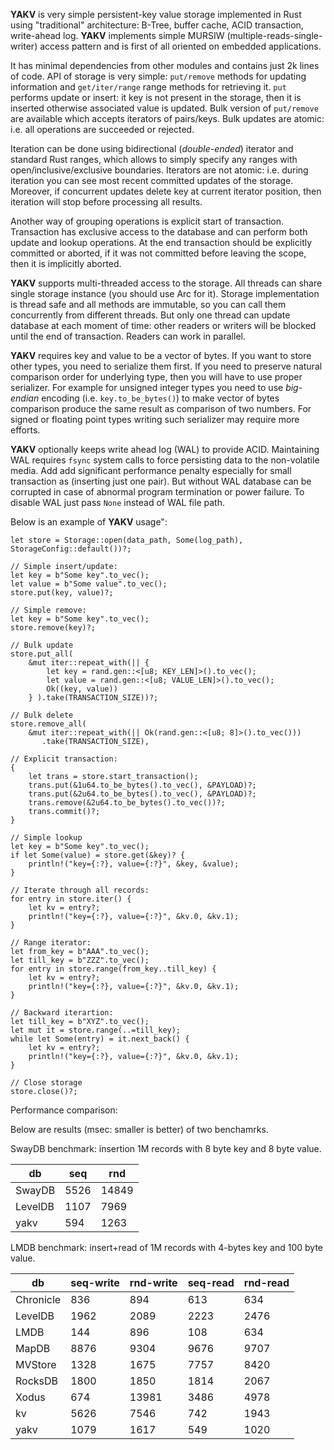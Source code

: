 **YAKV** is very simple persistent-key value storage implemented in Rust
using "traditional" architecture: B-Tree, buffer cache, ACID transaction, write-ahead log.
**YAKV** implements simple MURSIW (multiple-reads-single-writer) access pattern
and is first of all oriented on embedded applications.

It has minimal dependencies from other modules and contains just 2k lines of code.
API of storage is very simple: `put/remove` methods for updating information
and `get/iter/range` range methods for retrieving it.
`put` performs update or insert: it key is not present in the storage, then it is inserted
otherwise associated value is updated. Bulk version of `put/remove` are available which accepts iterators
of pairs/keys. Bulk updates are atomic: i.e. all operations are succeeded or rejected.

Iteration can be done using bidirectional (_double-ended_) iterator and standard Rust ranges, which
allows to simply specify any ranges with open/inclusive/exclusive boundaries. Iterators are not atomic:
i.e. during iteration you can see most recent committed updates of the storage. Moreover,
if concurrent updates delete key at current iterator position, then iteration will stop before processing all results.

Another way of grouping operations is explicit start of transaction.
Transaction has exclusive access to the database and can perform both update and lookup operations.
At the end transaction should be explicitly committed or aborted, if it was not committed before leaving the scope,
then it is implicitly aborted.

**YAKV** supports multi-threaded access to the storage. All threads can share single storage instance (you should use Arc for it).
Storage implementation is thread safe and all methods are immutable, so you can call them concurrently from different threads.
But only one thread can update database at each moment of time: other readers or writers will be blocked until the end of transaction.
Readers can work in parallel.

**YAKV** requires key and value to be a vector of bytes. If you want to store other types, you need to serialize them first.
If you need to preserve natural comparison order for underlying type, then you will have to use proper serializer.
For example for unsigned integer types you need to use _big-endian_ encoding (i.e. `key.to_be_bytes()`)
to make vector of bytes comparison produce the same result as comparison of two numbers.
For signed or floating point types writing such serializer may require more efforts.

**YAKV** optionally keeps write ahead log (WAL) to provide ACID.
Maintaining WAL requires `fsync` system calls to force persisting data to the non-volatile media.
Add add significant performance penalty especially for small transaction as (inserting just one pair).
But without WAL database can be corrupted in case of abnormal program termination or power failure.
To disable WAL just pass `None` instead of WAL file path.

Below is an example of **YAKV** usage":

```
let store = Storage::open(data_path, Some(log_path), StorageConfig::default())?;

// Simple insert/update:
let key = b"Some key".to_vec();
let value = b"Some value".to_vec();
store.put(key, value)?;

// Simple remove:
let key = b"Some key".to_vec();
store.remove(key)?;

// Bulk update
store.put_all(
	&mut iter::repeat_with(|| {
	    let key = rand.gen::<[u8; KEY_LEN]>().to_vec();
	    let value = rand.gen::<[u8; VALUE_LEN]>().to_vec();
        Ok((key, value))
	} ).take(TRANSACTION_SIZE))?;

// Bulk delete
store.remove_all(
    &mut iter::repeat_with(|| Ok(rand.gen::<[u8; 8]>().to_vec()))
       .take(TRANSACTION_SIZE),

// Explicit transaction:
{
    let trans = store.start_transaction();
    trans.put(&1u64.to_be_bytes().to_vec(), &PAYLOAD)?;
    trans.put(&2u64.to_be_bytes().to_vec(), &PAYLOAD)?;
    trans.remove(&2u64.to_be_bytes().to_vec())?;
    trans.commit()?;
}

// Simple lookup
let key = b"Some key".to_vec();
if let Some(value) = store.get(&key)? {
    println!("key={:?}, value={:?}", &key, &value);
}

// Iterate through all records:
for entry in store.iter() {
    let kv = entry?;
	println!("key={:?}, value={:?}", &kv.0, &kv.1);
}

// Range iterator:
let from_key = b"AAA".to_vec();
let till_key = b"ZZZ".to_vec();
for entry in store.range(from_key..till_key) {
    let kv = entry?;
	println!("key={:?}, value={:?}", &kv.0, &kv.1);
}

// Backward iterartion:
let till_key = b"XYZ".to_vec();
let mut it = store.range(..=till_key);
while let Some(entry) = it.next_back() {
    let kv = entry?;
	println!("key={:?}, value={:?}", &kv.0, &kv.1);
}

// Close storage
store.close()?;
```

Performance comparison:

Below are results (msec: smaller is better) of two benchamrks.

SwayDB benchmark: insertion 1M records with 8 byte key and 8 byte value.

| db      |  seq  |  rnd  |
| ------- | ----- | ----- |
| SwayDB  | 5526  | 14849 |
| LevelDB | 1107  | 7969  |
| yakv    |  594  | 1263  |


LMDB benchmark: insert+read of 1M records with 4-bytes key and 100 byte value.

| db        | seq-write | rnd-write | seq-read | rnd-read |
| --------- | --------- | --------- | -------- | -------- |
| Chronicle | 836       | 894       | 613      | 634      |
| LevelDB   | 1962      | 2089      | 2223     | 2476     |
| LMDB      | 144       | 896       | 108      | 634      |
| MapDB     | 8876      | 9304      | 9676     | 9707     |
| MVStore   | 1328      | 1675      | 7757     | 8420     |
| RocksDB   | 1800      | 1850      | 1814     | 2067     |
| Xodus     | 674       | 13981     | 3486     | 4978     |
| kv        | 5626      | 7546      | 742      | 1943     |
| yakv      | 1079      | 1617      | 549      | 1020     |
